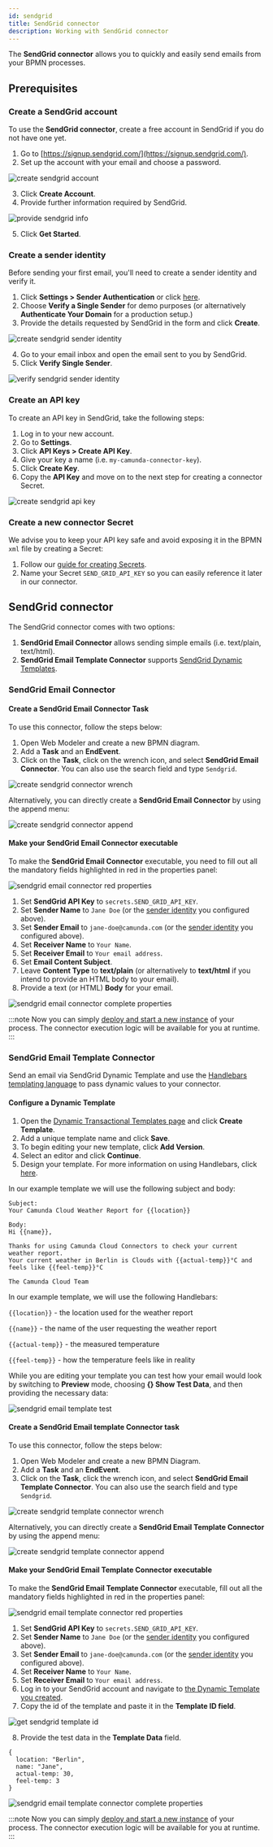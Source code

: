 ```yaml
---
id: sendgrid
title: SendGrid connector
description: Working with SendGrid connector
---
```


The **SendGrid connector** allows you to quickly and easily send emails from your BPMN processes.

## Prerequisites

### Create a SendGrid account

To use the **SendGrid connector**, create a free account in SendGrid if you do not have one yet.

1. Go to [https://signup.sendgrid.com/](https://signup.sendgrid.com/).
2. Set up the account with your email and choose a password.

![create sendgrid account](../img/connectors-sendgrid-create-account.png)

3. Click **Create Account**.
4. Provide further information required by SendGrid.

![provide sendgrid info](../img/connectors-sendgrid-create-account-info.png)

5. Click **Get Started**.

### Create a sender identity

Before sending your first email, you'll need to create a sender identity and verify it.

1. Click **Settings > Sender Authentication** or click [here](https://app.sendgrid.com/settings/sender_auth).
2. Choose **Verify a Single Sender** for demo purposes (or alternatively **Authenticate Your Domain** for a production setup.)
3. Provide the details requested by SendGrid in the form and click **Create**.

![create sendgrid sender identity](../img/connectors-sendgrid-create-single-sender.png)

4. Go to your email inbox and open the email sent to you by SendGrid.
5. Click **Verify Single Sender**.

![verify sendgrid sender identity](../img/connectors-sendgrid-verify-single-sender.png)

### Create an API key

To create an API key in SendGrid, take the following steps:

1. Log in to your new account.
2. Go to **Settings**.
3. Click **API Keys > Create API Key**.
4. Give your key a name (i.e. `my-camunda-connector-key`).
5. Click **Create Key**.
6. Copy the **API Key** and move on to the next step for creating a connector Secret.

![create sendgrid api key](../img/connectors-sendgrid-create-api-key.png)

### Create a new connector Secret

We advise you to keep your API key safe and avoid exposing it in the BPMN `xml` file by creating a Secret:

1. Follow our [guide for creating Secrets](../../../../console/manage-clusters/manage-secrets.md).
2. Name your Secret `SEND_GRID_API_KEY` so you can easily reference it later in our connector.

## SendGrid connector

The SendGrid connector comes with two options:

1. **SendGrid Email Connector** allows sending simple emails (i.e. text/plain, text/html).
2. **SendGrid Email Template Connector** supports [SendGrid Dynamic Templates](https://sendgrid.com/solutions/email-api/dynamic-email-templates/).

### SendGrid Email Connector

#### Create a SendGrid Email Connector Task

To use this connector, follow the steps below:

1. Open Web Modeler and create a new BPMN diagram.
2. Add a **Task** and an **EndEvent**.
3. Click on the **Task**, click on the wrench icon, and select **SendGrid Email Connector**. You can also use the search field and type `Sendgrid`.

![create sendgrid connector wrench](../img/connectors-sendgrid-create-task-wrench.png)

Alternatively, you can directly create a **SendGrid Email Connector** by using the append menu:

![create sendgrid connector append](../img/connectors-create-task-append.png)

#### Make your SendGrid Email Connector executable

To make the **SendGrid Email Connector** executable, you need to fill out all the mandatory fields highlighted in red in the properties panel:

![sendgrid email connector red properties](../img/connectors-sendgrid-email-red-properties.png)

1. Set **SendGrid API Key** to `secrets.SEND_GRID_API_KEY`.
2. Set **Sender Name** to `Jane Doe` (or the [sender identity](#create-a-sender-identity) you configured above).
3. Set **Sender Email** to `jane-doe@camunda.com` (or the [sender identity](#create-a-sender-identity) you configured above).
4. Set **Receiver Name** to `Your Name`.
5. Set **Receiver Email** to `Your email address`.
6. Set **Email Content Subject**.
7. Leave **Content Type** to **text/plain** (or alternatively to **text/html** if you intend to provide an HTML body to your email).
8. Provide a text (or HTML) **Body** for your email.

![sendgrid email connector complete properties](../img/connectors-sendgrid-email-complete-properties.png)

:::note
Now you can simply [deploy and start a new instance](../../save-and-deploy.md) of your process.
The connector execution logic will be available for you at runtime.
:::

### SendGrid Email Template Connector

Send an email via SendGrid Dynamic Template and use the [Handlebars templating language](https://handlebarsjs.com/) to pass dynamic values to your connector.

#### Configure a Dynamic Template

1. Open the [Dynamic Transactional Templates page](https://sendgrid.com/dynamic_templates) and click **Create Template**.
2. Add a unique template name and click **Save**.
3. To begin editing your new template, click **Add Version**.
4. Select an editor and click **Continue**.
5. Design your template. For more information on using Handlebars, click [here](https://docs.sendgrid.com/for-developers/sending-email/using-handlebars).

In our example template we will use the following subject and body:

```text
Subject:
Your Camunda Cloud Weather Report for {{location}}
```
```text
Body:
Hi {{name}},

Thanks for using Camunda Cloud Connectors to check your current weather report.
Your current weather in Berlin is Clouds with {{actual-temp}}°C and feels like {{feel-temp}}°C

The Camunda Cloud Team
```

In our example template, we will use the following Handlebars:

`{{location}}` - the location used for the weather report

`{{name}}` - the name of the user requesting the weather report

`{{actual-temp}}` - the measured temperature

`{{feel-temp}}` - how the temperature feels like in reality

While you are editing your template you can test how your email would look by switching to **Preview** mode, choosing **{} Show Test Data**, and then providing the necessary data:

![sendgrid email template test](../img/connectors-sendgrid-email-template-test-data.png)

#### Create a SendGrid Email template Connector task

To use this connector, follow the steps below:

1. Open Web Modeler and create a new BPMN Diagram.
2. Add a **Task** and an **EndEvent**.
3. Click on the **Task**, click the wrench icon, and select **SendGrid Email Template Connector**. You can also use the search field and type `Sendgrid`.

![create sendgrid template connector wrench](../img/connectors-sendgrid-create-task-wrench-template.png)

Alternatively, you can directly create a **SendGrid Email Template Connector** by using the append menu:

![create sendgrid template connector append](../img/connectors-create-task-append.png)

#### Make your SendGrid Email Template Connector executable

To make the **SendGrid Email Template Connector** executable, fill out all the mandatory fields highlighted in red in the properties panel:

![sendgrid email template connector red properties](../img/connectors-sendgrid-email-template-red-properties.png)

1. Set **SendGrid API Key** to `secrets.SEND_GRID_API_KEY`.
2. Set **Sender Name** to `Jane Doe` (or the [sender identity](#create-a-sender-identity) you configured above).
3. Set **Sender Email** to `jane-doe@camunda.com` (or the [sender identity](#create-a-sender-identity) you configured above).
4. Set **Receiver Name** to `Your Name`.
5. Set **Receiver Email** to `Your email address`.
6. Log in to your SendGrid account and navigate to [the Dynamic Template you created](#configure-a-dynamic-template).
7. Copy the id of the template and paste it in the **Template ID field**.

![get sendgrid template id](../img/connectors-sendgrid-email-template-id.png)

8. Provide the test data in the **Template Data** field.

```text
{
  location: "Berlin",
  name: "Jane",
  actual-temp: 30,
  feel-temp: 3
}
```

![sendgrid email template connector complete properties](../img/connectors-sendgrid-email-template-complete-properties.png)

:::note
Now you can simply [deploy and start a new instance](../../save-and-deploy.md) of your process.
The connector execution logic will be available for you at runtime.
:::
